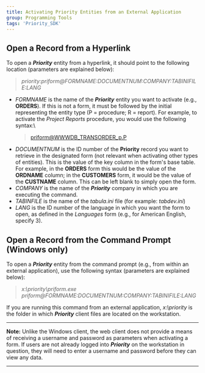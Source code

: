 ```yaml
---
title: Activating Priority Entities from an External Application
group: Programming Tools
tags: 'Priority_SDK'
---
```


## Open a Record from a Hyperlink
To open a ***Priority*** entity from a hyperlink, it should point to the following location
(parameters are explained below):

> *priority:priform\@FORMNAME:DOCUMENTNUM:COMPANY:TABINIFILE:LANG*


-   *FORMNAME* is the name of the ***Priority*** entity you want to
    activate (e.g., **ORDERS**). If this is not a form, it must be
    followed by the initial representing the entity type (P =
    procedure; R = report). For example, to activate the *Project
    Reports* procedure, you would use the following syntax:\
    > priform@WWWDB_TRANSORDER_p.P
-   *DOCUMENTNUM* is the ID number of the **Priority** record
    you want to retrieve in the designated form (not relevant when
    activating other types of entities). This is the value of the key
    column in the form\'s base table. For example, in the **ORDERS**
    form this would be the value of the **ORDNAME** column; in the
    **CUSTOMERS** form, it would be the value of the **CUSTNAME**
    column. This can be left blank to simply open the form.
-   *COMPANY* is the name of the ***Priority*** company in which you are
    executing the command.
-   *TABINFILE* is the name of the *tabula.ini* file (for example:
    *tabdev.ini*)
-   *LANG* is the ID number of the language in which you want the form
    to open, as defined in the *Languages* form (e.g., for American
    English, specify 3).

## Open a Record from the Command Prompt (Windows only)
To open a ***Priority*** entity from the command prompt (e.g.,
from within an external application), use the following syntax
(parameters are explained below):

> *x:\\priority\\priform.exe
> priform\@FORMNAME:DOCUMENTNUM:COMPANY:TABINIFILE:LANG*

If you are running this command from an external application,
    *x:\\priority* is the folder in which ***Priority*** client files
    are located on the workstation.

------------------------------------------------------------------------

**Note:** Unlike the Windows client, the web client does not provide a
means of receiving a username and password as parameters when activating
a form. If users are not already logged into ***Priority*** on the
workstation in question, they will need to enter a username and password
before they can view any data.

------------------------------------------------------------------------


